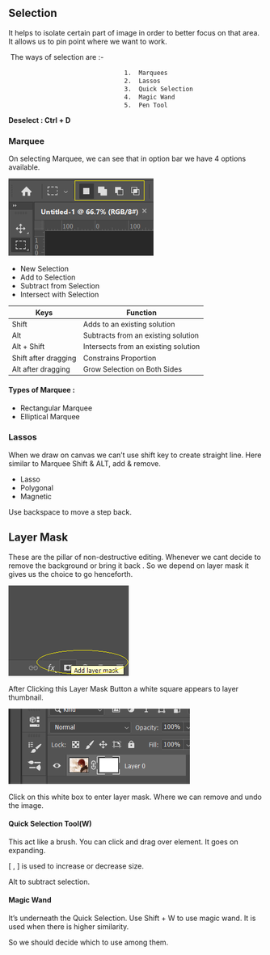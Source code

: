 ## Selection

It helps to isolate certain part of image in order to better focus on that area. It allows us to pin point where we want to work.

​	The ways of selection are :-

									1.	Marquees
   									2.	Lassos
   									3.	Quick Selection
   									4.	Magic Wand
   									5.	Pen Tool 

**Deselect : Ctrl + D**

### Marquee

On selecting Marquee, we can see that in option bar we have 4 options available.

![1](1.png)

- New Selection
- Add to Selection
- Subtract from Selection
- Intersect with Selection

| Keys                 | Function                             |
| -------------------- | ------------------------------------ |
| Shift                | Adds to an existing solution         |
| Alt                  | Subtracts from an existing solution  |
| Alt + Shift          | Intersects from an existing solution |
| Shift after dragging | Constrains Proportion                |
| Alt after dragging   | Grow Selection on Both Sides         |

#### Types of Marquee :

- Rectangular Marquee
- Elliptical Marquee

### Lassos

When we draw on canvas we can’t use shift key to create straight line. Here similar to Marquee Shift & ALT, add & remove.

- Lasso
- Polygonal
- Magnetic 

Use backspace to move a step back.

## Layer Mask

These are the pillar of non-destructive editing. Whenever we cant decide to remove the background or bring it back . So we depend on layer mask it gives us the choice to go henceforth.

![2](2.png)

After Clicking this Layer Mask Button a white square appears to layer thumbnail.

![3](3.png)

Click on this white box to enter layer mask. Where we can remove and undo the image.



#### Quick Selection Tool(W)

This act like a brush. You can click and drag over element. It goes on expanding. 

[ , ] is used to increase or decrease size.

Alt to subtract selection.

#### Magic Wand 

It’s underneath the Quick Selection. Use Shift + W to use magic wand. It is used when there is higher similarity. 

So we should decide which to use among them.

